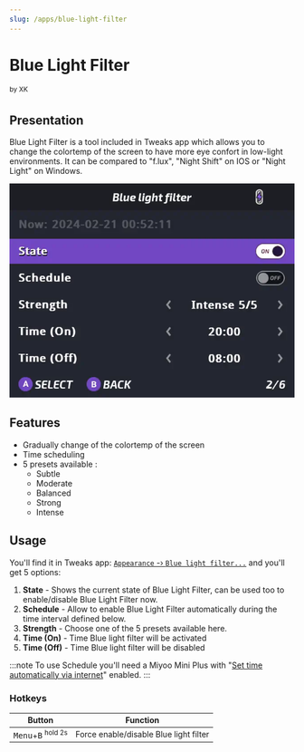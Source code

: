 ```yaml
---
slug: /apps/blue-light-filter
---
```



# Blue Light Filter
<sup>by XK</sup>




## Presentation
Blue Light Filter is a tool included in Tweaks app which allows you to change the colortemp of the screen to have more eye confort in low-light environments.
It can be compared to "f.lux", "Night Shift" on IOS or "Night Light" on Windows.

![](./assets/blue-light-filter.webp)

## Features

- Gradually change of the colortemp of the screen
- Time scheduling
- 5 presets available :
    - Subtle
    - Moderate
    - Balanced
    - Strong
    - Intense




## Usage

You'll find it in Tweaks app: [`Appearance` -› `Blue light filter...`](/docs/apps/tweaks#blue-light-filter) and you'll get 5 options:

1. **State** - Shows the current state of Blue Light Filter, can be used too to enable/disable Blue Light Filter now.
2. **Schedule** - Allow to enable Blue Light Filter automatically during the time interval defined below.
3. **Strength** - Choose one of the 5 presets available here.
4. **Time (On)** - Time Blue light filter will be activated
5. **Time (Off)** - Time Blue light filter will be disabled

:::note
To use Schedule you'll need a Miyoo Mini Plus with "[Set time automatically via internet](/docs/apps/tweaks#set-automatically-via-the-internet)" enabled.
:::

### Hotkeys

| Button          | Function                                 |
| --------------- | -----------------------------------      |
| <kbd>Menu</kbd>+<kbd>B</kbd> <sup>hold 2s</sup>  | Force enable/disable Blue light filter |



